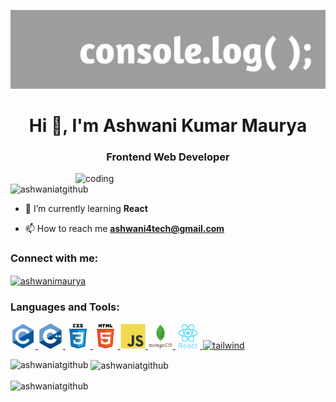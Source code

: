 ![logo](https://raw.githubusercontent.com/AshwaniAtGitHub/AshwaniAtGitHub/main/githubBanner.jpeg)

<h1 align="center">Hi 👋, I'm Ashwani Kumar Maurya</h1>
<h3 align="center">Frontend Web Developer</h3>

<img align="right" alt="coding" width="400px" src="https://user-images.githubusercontent.com/55389276/140866485-8fb1c876-9a8f-4d6a-98dc-08c4981eaf70.gif">

<p align="left"> <img src="https://komarev.com/ghpvc/?username=ashwaniatgithub&label=Profile%20views&color=0e75b6&style=flat" alt="ashwaniatgithub" /> </p>

- 🌱 I’m currently learning **React**

- 📫 How to reach me **ashwani4tech@gmail.com**

<h3 align="left">Connect with me:</h3>
<p align="left">
<a href="https://linkedin.com/in/ashwanimaurya" target="blank"><img align="center" src="https://raw.githubusercontent.com/rahuldkjain/github-profile-readme-generator/master/src/images/icons/Social/linked-in-alt.svg" alt="ashwanimaurya" height="30" width="40" /></a>
</p>

<h3 align="left">Languages and Tools:</h3>
<p align="left"> <a href="https://www.cprogramming.com/" target="_blank" rel="noreferrer"> <img src="https://raw.githubusercontent.com/devicons/devicon/master/icons/c/c-original.svg" alt="c" width="40" height="40"/> </a> <a href="https://www.w3schools.com/cpp/" target="_blank" rel="noreferrer"> <img src="https://raw.githubusercontent.com/devicons/devicon/master/icons/cplusplus/cplusplus-original.svg" alt="cplusplus" width="40" height="40"/> </a> <a href="https://www.w3schools.com/css/" target="_blank" rel="noreferrer"> <img src="https://raw.githubusercontent.com/devicons/devicon/master/icons/css3/css3-original-wordmark.svg" alt="css3" width="40" height="40"/> </a> <a href="https://www.w3.org/html/" target="_blank" rel="noreferrer"> <img src="https://raw.githubusercontent.com/devicons/devicon/master/icons/html5/html5-original-wordmark.svg" alt="html5" width="40" height="40"/> </a> <a href="https://developer.mozilla.org/en-US/docs/Web/JavaScript" target="_blank" rel="noreferrer"> <img src="https://raw.githubusercontent.com/devicons/devicon/master/icons/javascript/javascript-original.svg" alt="javascript" width="40" height="40"/> </a> <a href="https://www.mongodb.com/" target="_blank" rel="noreferrer"> <img src="https://raw.githubusercontent.com/devicons/devicon/master/icons/mongodb/mongodb-original-wordmark.svg" alt="mongodb" width="40" height="40"/> </a> <a href="https://reactjs.org/" target="_blank" rel="noreferrer"> <img src="https://raw.githubusercontent.com/devicons/devicon/master/icons/react/react-original-wordmark.svg" alt="react" width="40" height="40"/> </a> <a href="https://tailwindcss.com/" target="_blank" rel="noreferrer"> <img src="https://www.vectorlogo.zone/logos/tailwindcss/tailwindcss-icon.svg" alt="tailwind" width="40" height="40"/> </a> </p>

<p><img align="left" src="https://github-readme-stats.vercel.app/api/top-langs?username=ashwaniatgithub&show_icons=true&locale=en&layout=compact" alt="ashwaniatgithub" /></p>

<p>&nbsp;<img align="center" src="https://github-readme-stats.vercel.app/api?username=ashwaniatgithub&show_icons=true&locale=en" alt="ashwaniatgithub" /></p>

<p><img align="center" src="https://github-readme-streak-stats.herokuapp.com/?user=ashwaniatgithub&" alt="ashwaniatgithub" /></p>